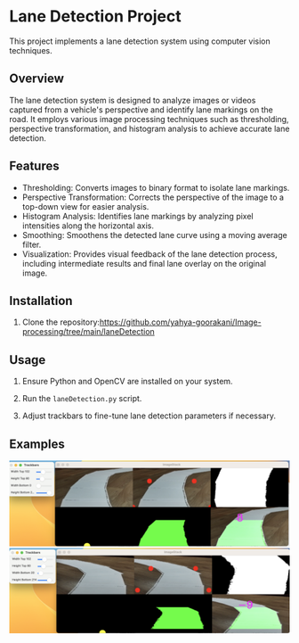 # Lane Detection Project

This project implements a lane detection system using computer vision techniques.

## Overview

The lane detection system is designed to analyze images or videos captured from a vehicle's perspective and identify lane markings on the road. It employs various image processing techniques such as thresholding, perspective transformation, and histogram analysis to achieve accurate lane detection.

## Features

- Thresholding: Converts images to binary format to isolate lane markings.
- Perspective Transformation: Corrects the perspective of the image to a top-down view for easier analysis.
- Histogram Analysis: Identifies lane markings by analyzing pixel intensities along the horizontal axis.
- Smoothing: Smoothens the detected lane curve using a moving average filter.
- Visualization: Provides visual feedback of the lane detection process, including intermediate results and final lane overlay on the original image.

## Installation

1. Clone the repository:https://github.com/yahya-goorakani/Image-processing/tree/main/laneDetection



## Usage

1. Ensure Python and OpenCV are installed on your system.
2. Run the `laneDetection.py` script.




3. Adjust trackbars to fine-tune lane detection parameters if necessary.

## Examples

![Example 1](example1.png)
![Example 2](example.png)





